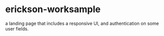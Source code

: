 # erickson-worksample
a landing page that includes a responsive UI, and authentication on some user fields. 
